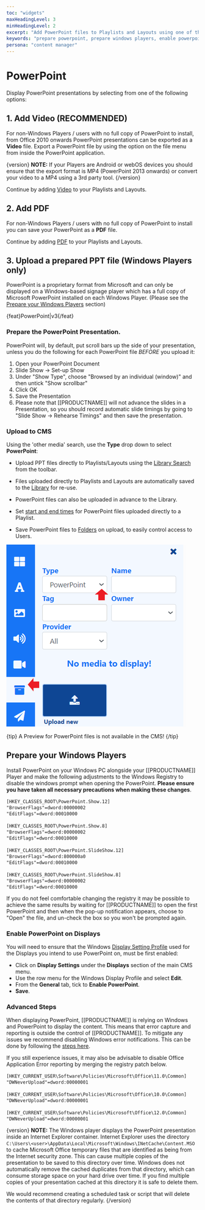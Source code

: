 ```yaml
---
toc: "widgets"
maxHeadingLevel: 3
minHeadingLevel: 2
excerpt: "Add PowerPoint files to Playlists and Layouts using one of the three options available"
keywords: "prepare powerpoint, prepare windows players, enable powerpoint on displays"
persona: "content manager"
---
```


# PowerPoint

Display PowerPoint presentations by selecting from one of the following options:

## 1. Add Video (RECOMMENDED)

For non-Windows Players / users with no full copy of PowerPoint to install, from Office 2010 onwards PowerPoint presentations can be exported as a **Video** file.   Export a PowerPoint file by using the option on the file menu from inside the PowerPoint application. 

{version}
**NOTE:** If your Players are Android or webOS devices you should ensure that the export format is MP4 (PowerPoint 2013 onwards) or convert your video to a MP4 using a 3rd party tool.
{/version}

Continue by adding [Video](media_module_video.html) to your Playlists and Layouts.

## 2. Add PDF

For non-Windows Players / users with no full copy of PowerPoint to install you can save your PowerPoint as a **PDF** file.

Continue by adding [PDF](media_module_pdf.html) to your Playlists and Layouts.

## 3. Upload a prepared PPT file (Windows Players only)

PowerPoint is a proprietary format from Microsoft and can only be displayed on a Windows-based signage player which has a full copy of Microsoft PowerPoint installed on each Windows Player. (Please see the [Prepare your Windows Players](media_module_powerpoint.html#content-prepare-your-windows-players) section)

{feat}PowerPoint|v3{/feat}

### Prepare the PowerPoint Presentation.

PowerPoint will, by default, put scroll bars up the side of your presentation, unless you do the following for each PowerPoint file *BEFORE* you upload it:

1. Open your PowerPoint Document
2. Slide Show -> Set-up Show
3. Under "Show Type", choose "Browsed by an individual (window)" and then untick "Show scrollbar"
4. Click OK
5. Save the Presentation
6. Please note that [[PRODUCTNAME]] will not advance the slides in a Presentation, so you should record automatic slide timings by going to "Slide Show -> Rehearse Timings" and then save the presentation.

### Upload to CMS

Using the 'other media' search, use the **Type** drop down to select **PowerPoint**:

- Upload PPT files directly to Playlists/Layouts using the [Library Search](layouts_editor.html#content-library-search) from the toolbar.

- Files uploaded directly to Playlists and Layouts are automatically saved to the [Library](media_library.html) for re-use.
- PowerPoint files can also be uploaded in advance to the Library.
- Set [start and end times](media_playlists.html#content-widget-expiry-dates) for PowerPoint files uploaded directly to a Playlist.
- Save PowerPoint files to [Folders](tour_folders.html#content-saving-to-folders) on upload, to easily control access to Users.

![PowerPoint](img/v4_media_module_powerpoint.png)



{tip}
A Preview for PowerPoint files is not available in the CMS!
{/tip}

## Prepare your Windows Players

Install PowerPoint on your Windows PC alongside your [[PRODUCTNAME]] Player and make the following adjustments to the Windows Registry to disable the windows prompt when opening the PowerPoint. **Please ensure you have taken all necessary precautions when making these changes**.

```registry
[HKEY_CLASSES_ROOT\PowerPoint.Show.12]
"BrowserFlags"=dword:00000002
"EditFlags"=dword:00010000

[HKEY_CLASSES_ROOT\PowerPoint.Show.8]
"BrowserFlags"=dword:00000002
"EditFlags"=dword:00010000

[HKEY_CLASSES_ROOT\PowerPoint.SlideShow.12]
"BrowserFlags"=dword:800000a0
"EditFlags"=dword:00010000

[HKEY_CLASSES_ROOT\PowerPoint.SlideShow.8]
"BrowserFlags"=dword:00000002
"EditFlags"=dword:00010000
```

If you do not feel comfortable changing the registry it may be possible to achieve the same results by waiting for [[PRODUCTNAME]] to open the first PowerPoint and then when the pop-up notification appears, choose to "Open" the file, and un-check the box so you won't be prompted again.

### Enable PowerPoint on Displays

You will need to ensure that the Windows [Display Setting Profile](displays_settings) used for the Displays you intend to use PowerPoint on, must be first enabled:

- Click on **Display Settings** under the **Displays** section of the main CMS menu.
- Use the row menu for the Windows Display Profile and select **Edit**.
- From the **General** tab, tick to **Enable PowerPoint**.
- **Save**.

### Advanced Steps

When displaying PowerPoint, [[PRODUCTNAME]] is relying on Windows and PowerPoint to display the content. This means that error capture and reporting is outside the control of [[PRODUCTNAME]]. To mitigate any issues we recommend disabling Windows error notifications. This can be done by following the [steps here](https://www.lifewire.com/how-do-i-disable-error-reporting-in-windows-2626074). 

If you still experience issues, it may also be advisable to disable Office Application Error reporting by merging the registry patch below.

```reg
[HKEY_CURRENT_USER\Software\Policies\Microsoft\Office\11.0\Common]
"DWNeverUpload"=dword:00000001

[HKEY_CURRENT_USER\Software\Policies\Microsoft\Office\10.0\Common]
"DWNeverUpload"=dword:00000001

[HKEY_CURRENT_USER\Software\Policies\Microsoft\Office\12.0\Common]
"DWNeverUpload"=dword:00000001
```

{version}
**NOTE:** The Windows player displays the PowerPoint presentation inside an Internet Explorer container. Internet Explorer uses the directory
`C:\Users\<user>\AppData\Local\Microsoft\Windows\INetCache\Content.MSO` to cache Microsoft Office temporary files that are identified as being from the Internet security zone. This can cause multiple copies of the presentation to be saved to this directory over time. Windows does not automatically remove the cached duplicates from that directory, which can consume storage space on your hard drive over time. If you find multiple copies of your presentation cached at this directory it is safe to delete them. 

We would recommend creating a scheduled task or script that will delete the contents of that directory regularly.
{/version}





